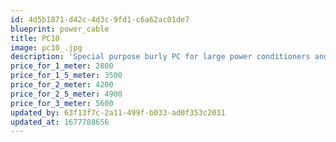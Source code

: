 ```yaml
---
id: 4d5b1871-d42c-4d3c-9fd1-c6a62ac01de7
blueprint: power_cable
title: PC10
image: pc10_.jpg
description: 'Special purpose burly PC for large power conditioners and huge, very high current amplifiers. Recommended preferably with 10-12AWG dedicated lines to be most effective.'
price_for_1_meter: 2800
price_for_1_5_meter: 3500
price_for_2_meter: 4200
price_for_2_5_meter: 4900
price_for_3_meter: 5600
updated_by: 63f13f7c-2a11-499f-b033-ad0f353c2031
updated_at: 1677788656
---
```

